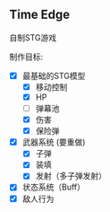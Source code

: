 Time Edge
----------------------
自制STG游戏

制作目标:
- [x] 最基础的STG模型
    - [x] 移动控制
    - [x] HP
    - [ ] 弹幕池
    - [x] 伤害
    - [x] 保险弹
- [x] 武器系统 (要重做)
    - [x] 子弹
    - [x] 装填
    - [x] 发射（多子弹发射）
- [x] 状态系统（Buff）
- [x] 敌人行为
